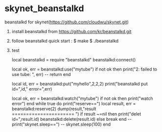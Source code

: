 # skynet_beanstalkd
beanstalkd for skynet(https://github.com/cloudwu/skynet.git)

1. install beanstalkd from https://github.com/kr/beanstalkd.git
2. follow beanstalkd quick start :
	$ make
    $ ./beanstalkd

    
3. test

    local beanstalkd = require "beanstalkd"
	beanstalkd:connect()

	local ok, err = beanstalkd:use("mytube")
    if not ok then
        print("2: failed to use tube: ", err)
        -- return
    end

    local id, err = beanstalkd:put("myhello",2,2,2)
    print("beanstalkd put id=",id," error=",err)
    
    local ok, err = beanstalkd:watch("mytube")
    if not ok then
        print("watch error")
    end
    while true do
    	print("reserve==")
    	local result, err = beanstalkd:reserve(2)
    	dump(result,"result ====================== ")
    	if result ~=nil then
    		print("delet id=",result.id)
    		beanstalkd:delete(result.id)
    	else
    		break
    	end
    	-- print("skynet.sleep==")
    	-- skynet.sleep(100)
    end
   